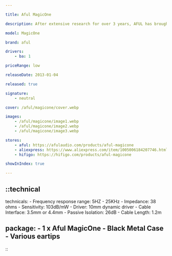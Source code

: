 ```yaml
---

title: Aful MagicOne

description: After extensive research for over 3 years, AFUL has brought us the all-new MagicOne. They have developed a specially customized full-frequency balanced armature driver with premium materials and a meticulous construction process. AFUL has also implemented its newly developed technologies including SE-Math Electro-Acoustic Intermodulation, and Nautilius Acoustic Maze. These help the pair to achieve true high-resolution sound performance. Get the correct tone, and experience an exquisite sound with the AFUL MagicOne!

model: MagicOne

brand: aful

drivers: 
    - ba: 1

priceRange: low

releaseDate: 2013-01-04

released: true

signature:
    - neutral

cover: /aful/magicone/cover.webp

images:
    - /aful/magicone/image1.webp
    - /aful/magicone/image2.webp
    - /aful/magicone/image3.webp

stores:
    - aful: https://afulaudio.com/products/aful-magicone
    - aliexpress: https://www.aliexpress.com/item/1005006184207746.html
    - hifigo: https://hifigo.com/products/aful-magicone

showInIndex: true

---
```



::technical
---
technicals:
    - Frequency response range: 5HZ - 25KHz
    - Impedance: 38 ohms
    - Sensitivity: 103dB/mW
    - Driver: 10mm dynamic driver
    - Cable Interface: 3.5mm or 4.4mm
    - Passive Isolation: 26dB
    - Cable Length: 1.2m

package: 
    - 1 x Aful MagicOne
    - Black Metal Case
    - Various eartips
---
::